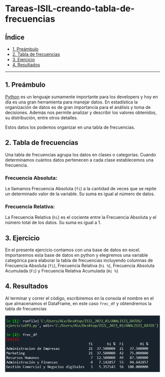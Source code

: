 # Tareas-ISIL-creando-tabla-de-frecuencias

## Índice

* [1. Preámbulo](#1-preámbulo)
* [2. Tabla de frecuencias](#2-tabla-de-frecuencias)
* [3. Ejercicio](#3-ejercicio)
* [4. Resultados](#4-resultados)

***

## 1. Preámbulo

[Python](https://www.python.org/) es un lenguaje sumamente importante para los developers y hoy en día es una gran herramienta para manejar datos. En estadística la organización de datos es de gran importancia para el análisis y toma de decisiones. Además nos permite analizar y describir los valores obtenidos, su distribución, entre otros detalles.

Estos datos los podemos organizar en una tabla de frecuencias.

## 2. Tabla de frecuencias

Una tabla de frecuencias agrupa los datos en clases o categorías. Cuando determinamos cuántos datos pertenecen a cada clase establecemos una frecuencia.

### Frecuencia Absoluta:

Le llamamos Frecuencia Absoluta (`fi`) a la cantidad de veces que se repite un determinado valor de la variable. Su suma es igual al número de datos.

### Frecuencia Relativa:

La Frecuencia Relativa (`hi`) es el cociente entre la Frecuencia Absoluta y el número total de los datos. Su suma es igual a 1. 

## 3. Ejercicio

En el presente ejercicio contamos con una base de datos en excel. Importaremos esta base de datos en python y elegiremos una variable categórica para elaborar la tabla de frecuencias incluyendo columnas de Frecuencia Absoluta (`fi`), Frecuencia Relativa (`hi %`), Frecuencia Absoluta Acumulada (`Fi`) y Frecuencia Relativa Acumulada (`Hi %`)

## 4. Resultados

Al terminar y correr el código, escribiremos en la consola el nombre en el que almacenamos el DataFrame, en este caso `frec_df` y obtendremos la tabla de frecuencias

![img_tabla](https://github.com/alesantoscoz/Tareas-ISIL-creando-tabla-de-frecuencias/blob/main/img/T-frec-carreras.png)
